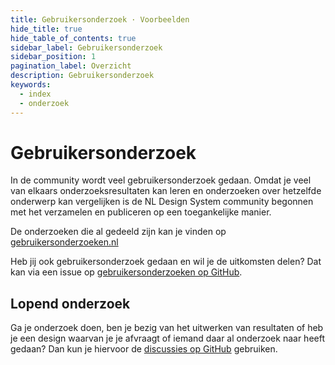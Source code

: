 ```yaml
---
title: Gebruikersonderzoek · Voorbeelden
hide_title: true
hide_table_of_contents: true
sidebar_label: Gebruikersonderzoek
sidebar_position: 1
pagination_label: Overzicht
description: Gebruikersonderzoek
keywords:
  - index
  - onderzoek
---
```


# Gebruikersonderzoek

In de community wordt veel gebruikersonderzoek gedaan. Omdat je veel van elkaars onderzoeksresultaten kan leren en onderzoeken over hetzelfde onderwerp kan vergelijken is de NL Design System community begonnen met het verzamelen en publiceren op een toegankelijke manier.

De onderzoeken die al gedeeld zijn kan je vinden op [gebruikersonderzoeken.nl](http://gebruikersonderzoeken.nl)

Heb jij ook gebruikersonderzoek gedaan en wil je de uitkomsten delen? Dat kan via een issue op [gebruikersonderzoeken op GitHub](https://github.com/nl-design-system/gebruikersonderzoeken).

## Lopend onderzoek

Ga je onderzoek doen, ben je bezig van het uitwerken van resultaten of heb je een design waarvan je je afvraagt of iemand daar al onderzoek naar heeft gedaan? Dan kun je hiervoor de [discussies op GitHub](https://github.com/nl-design-system/backlog/discussions) gebruiken.
